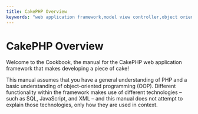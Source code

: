 ```yaml
---
title: CakePHP Overview
keywords: "web application framework,model view controller,object oriented programming,piece of cake,cookbook,functionality,xml,cakephp"
---
```


# CakePHP Overview

Welcome to the Cookbook, the manual for the CakePHP web application
framework that makes developing a piece of cake!

This manual assumes that you have a general understanding of PHP
and a basic understanding of object-oriented programming (OOP).
Different functionality within the framework makes use of different
technologies – such as SQL, JavaScript, and XML – and this manual
does not attempt to explain those technologies, only how they are
used in context.
